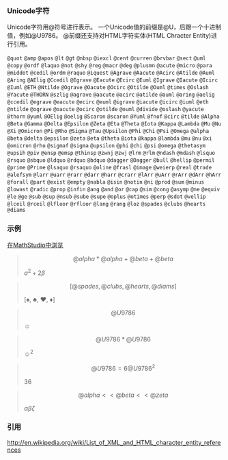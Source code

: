 ### Unicode字符

Unicode字符用@符号进行表示。 一个Unicode值的前缀是@U，后跟一个十进制值，例如@U9786。 @前缀还支持对HTML字符实体(HTML Chracter Entity)进行引用。

`@quot` ``@amp`` `@apos` `@lt` `@gt` `@nbsp` `@iexcl` `@cent` `@curren` `@brvbar` `@sect` `@uml` `@copy` `@ordf` `@laquo` `@not` `@shy` `@reg` `@macr` `@deg` `@plusmn` `@acute` `@micro` `@para` `@middot` `@cedil` `@ordm` `@raquo` `@iquest` `@Agrave` `@Aacute` `@Acirc` `@Atilde` `@Auml` `@Aring` `@AElig` `@Ccedil` `@Egrave` `@Eacute` `@Ecirc` `@Euml` `@Igrave` `@Iacute` `@Icirc` `@Iuml` `@ETH` `@Ntilde` `@Ograve` `@Oacute` `@Ocirc` `@Otilde` `@Ouml` `@times` `@Oslash` `@Yacute` `@THORN` `@szlig` `@agrave` `@aacute` `@acirc` `@atilde` `@auml` `@aring` `@aelig` `@ccedil` `@egrave` `@eacute` `@ecirc` `@euml` `@igrave` `@iacute` `@icirc` `@iuml` `@eth` `@ntilde` `@ograve` `@oacute` `@ocirc` `@otilde` `@ouml` `@divide` `@oslash` `@yacute` `@thorn` `@yuml` `@OElig` `@oelig` `@Scaron` `@scaron` `@Yuml` `@fnof` `@circ` `@tilde` `@Alpha` `@Beta` `@Gamma` `@Delta` `@Epsilon` `@Zeta` `@Eta` `@Theta` `@Iota` `@Kappa` `@Lambda` `@Mu` `@Nu` `@Xi` `@Omicron` `@Pi` `@Rho` `@Sigma` `@Tau` `@Upsilon` `@Phi` `@Chi` `@Psi` `@Omega` `@alpha` `@beta` `@delta` `@epsilon` `@zeta` `@eta` `@theta` `@iota` `@kappa` `@lambda` `@mu` `@nu` `@xi` `@omicron` `@rho` `@sigmaf` `@sigma` `@upsilon` `@phi` `@chi` `@psi` `@omega` `@thetasym` `@upsih` `@piv` `@ensp` `@emsp` `@thinsp` `@zwnj` `@zwj` `@lrm` `@rlm` `@ndash` `@mdash` `@lsquo` `@rsquo` `@sbquo` `@ldquo` `@rdquo` `@bdquo` `@dagger` `@Dagger` `@bull` `@hellip` `@permil` `@prime` `@Prime` `@lsaquo` `@rsaquo` `@oline` `@frasl` `@image` `@weierp` `@real` `@trade` `@alefsym` `@larr` `@uarr` `@rarr` `@darr` `@harr` `@crarr` `@lArr` `@uArr` `@rArr` `@dArr` `@hArr` `@forall` `@part` `@exist` `@empty` `@nabla` `@isin` `@notin` `@ni` `@prod` `@sum` `@minus` `@lowast` `@radic` `@prop` `@infin` `@ang` `@and` `@or` `@cap` `@sim` `@cong` `@asymp` `@ne` `@equiv` `@le` `@ge` `@sub` `@sup` `@nsub` `@sube` `@supe` `@oplus` `@otimes` `@perp` `@sdot` `@vellip` `@lceil` `@rceil` `@lfloor` `@rfloor` `@lang` `@rang` `@loz` `@spades` `@clubs` `@hearts` `@diams`

### 示例

[在MathStudio中浏览](http://mathstud.io/?input[0]=QGFscGhhKkBhbHBoYStAYmV0YStAYmV0YQ%3D%3D&input[1]=W0BzcGFkZXMsIEBjbHVicywgQGhlYXJ0cywgQGRpYW1zXQ%3D%3D&input[2]=QFU5Nzg2&input[3]=QFU5Nzg2ICogQFU5Nzg2&input[4]=QFU5Nzg2ID0gNg0KQFU5Nzg2IF4gMg%3D%3D&input[5]=QGFscGhhIDw8IEBiZXRhIDw8IEB6ZXRh)

> ```math
> @alpha * @alpha + @beta + @beta
> ```
>
> $a^2+2\beta$

> ```math
> [@spades, @clubs, @hearts, @diams]
> ```
>
> [♠, ♣, ♥, ♦]

> ```math
> @U9786
> ```
>
> ☺

> ```math
> @U9786 * @U9786
> ```
>
> $☺^2$

> ```math
> @U9786 = 6
> @U9786 ^ 2
> ```
>
> $36$

> ```math
> @alpha << @beta << @zeta
> ```
>
> $\alpha\beta\zeta$

### 引用

http://en.wikipedia.org/wiki/List_of_XML_and_HTML_character_entity_references
